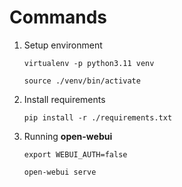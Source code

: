 # Commands

1. Setup environment

    ``` shell
    virtualenv -p python3.11 venv

    source ./venv/bin/activate
    ```

2. Install requirements

    ``` shell
    pip install -r ./requirements.txt
    ```

3. Running **open-webui**

    ``` shell
    export WEBUI_AUTH=false

    open-webui serve
    ```
